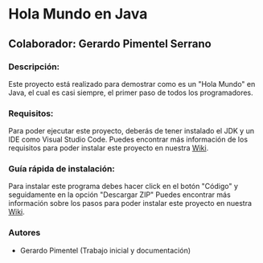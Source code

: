 # Hola Mundo en Java
## Colaborador: Gerardo Pimentel Serrano

### Descripción:

Este proyecto está realizado para demostrar como es
un "Hola Mundo" en Java, el cual es casi siempre, el primer paso de todos los programadores.


### Requisitos:

Para poder ejecutar este proyecto, deberás de tener instalado el JDK y un IDE como Visual Studio Code.
Puedes encontrar más información de los requisitos para poder instalar este proyecto en nuestra  [Wiki](https://github.com/gerardopimentel1/gerardopimentel/wiki).


### Guía rápida de instalación:

Para instalar este programa debes hacer click en el botón "Código" y seguidamente en la opción "Descargar ZIP"
Puedes encontrar más información sobre los pasos para poder instalar este proyecto en nuestra  [Wiki](https://github.com/gerardopimentel1/gerardopimentel/wiki).


### Autores

- Gerardo Pimentel (Trabajo inicial y documentación)
